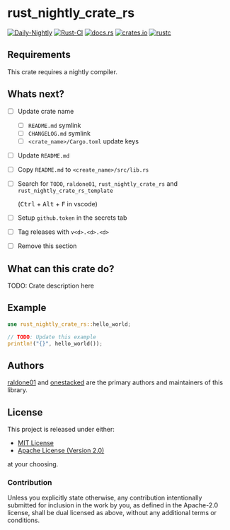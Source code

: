 # rust_nightly_crate_rs

[![Daily-Nightly](https://github.com/raldone01/rust_nightly_crate_rs_template/actions/workflows/rust.yml/badge.svg)](https://github.com/raldone01/rust_nightly_crate_rs_template/actions/workflows/daily_nightly.yml)
[![Rust-CI](https://github.com/raldone01/rust_nightly_crate_rs_template/actions/workflows/rust.yml/badge.svg)](https://github.com/raldone01/rust_nightly_crate_rs_template/actions/workflows/rust_release.yml)
[![docs.rs](https://docs.rs/rust_nightly_crate_rs_template/badge.svg)](https://docs.rs/rust_nightly_crate_rs_template)
[![crates.io](https://img.shields.io/crates/v/rust_nightly_crate_rs_template.svg)](https://crates.io/crates/rust_nightly_crate_rs_template)
[![rustc](https://img.shields.io/badge/rustc-nightly-lightgrey)](https://doc.rust-lang.org/nightly/std/)

<!-- The rest of this section comes straight from the crate docs from the source. -->

## Requirements

This crate requires a nightly compiler.

## Whats next?

* [ ] Update crate name
  - [ ] `README.md` symlink
  - [ ] `CHANGELOG.md` symlink
  - [ ] `<crate_name>/Cargo.toml` update keys
* [ ] Update `README.md`
* [ ] Copy `README.md` to `<create_name>/src/lib.rs`
* [ ] Search for `TODO`, `raldone01`, `rust_nightly_crate_rs` and `rust_nightly_crate_rs_template`

   (<kbd>Ctrl</kbd> + <kbd>Alt</kbd> + <kbd>F</kbd> in vscode)
* [ ] Setup `github.token` in the secrets tab
* [ ] Tag releases with `v<d>.<d>.<d>`
* [ ] Remove this section

## What can this crate do?

TODO: Crate description here

## Example

```rust
use rust_nightly_crate_rs::hello_world;

// TODO: Update this example
println!("{}", hello_world());
```

## Authors

[raldone01](https://github.com/raldone01) and [onestacked](https://github.com/chriss0612) are the primary authors and maintainers of this library.

## License

This project is released under either:

- [MIT License](https://github.com/raldone01/const_sort_rs/blob/main/LICENSE-MIT)
- [Apache License (Version 2.0)](https://github.com/raldone01/const_sort_rs/blob/main/LICENSE-APACHE)

at your choosing.

### Contribution

Unless you explicitly state otherwise, any contribution intentionally
submitted for inclusion in the work by you, as defined in the Apache-2.0
license, shall be dual licensed as above, without any additional terms or
conditions.

